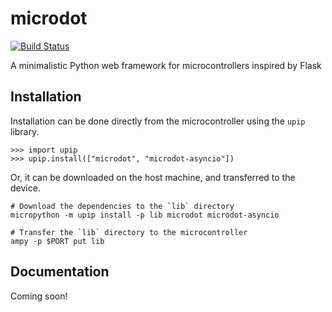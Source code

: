 # microdot
[![Build Status](https://travis-ci.org/miguelgrinberg/microdot.svg?branch=master)](https://travis-ci.org/miguelgrinberg/microdot)

A minimalistic Python web framework for microcontrollers inspired by Flask

## Installation

Installation can be done directly from the microcontroller using the `upip` library.

```
>>> import upip
>>> upip.install(["microdot", "microdot-asyncio"])
```

Or, it can be downloaded on the host machine, and transferred to the device.

```
# Download the dependencies to the `lib` directory
micropython -m upip install -p lib microdot microdot-asyncio

# Transfer the `lib` directory to the microcontroller
ampy -p $PORT put lib
```

## Documentation

Coming soon!
